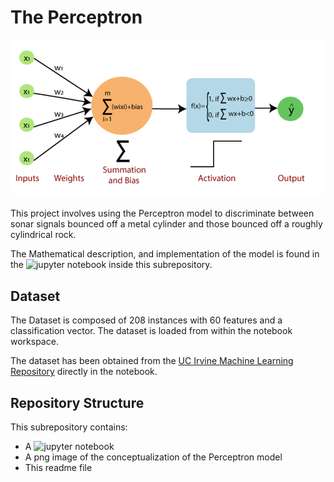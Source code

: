 # The Perceptron

![Perceptron Model](Perceptron_Model.png)  

This project involves using the Perceptron model to discriminate between sonar signals bounced off a metal cylinder and those bounced off a roughly cylindrical rock. 

The Mathematical description, and implementation of the model is found in the ![jupyter notebook](Perceptron.ipynb) inside this subrepository. 



## Dataset
The Dataset is composed of 208 instances with 60 features and a classification vector. The dataset is loaded from within the notebook workspace.

The dataset has been obtained from the [UC Irvine Machine Learning Repository](https://archive.ics.uci.edu/dataset/151/connectionist+bench+sonar+mines+vs+rocks) directly in the notebook. 


## Repository Structure
This subrepository contains: 
* A ![jupyter notebook](Perceptron.ipynb) 
* A png image of the conceptualization of the Perceptron model
* This readme file